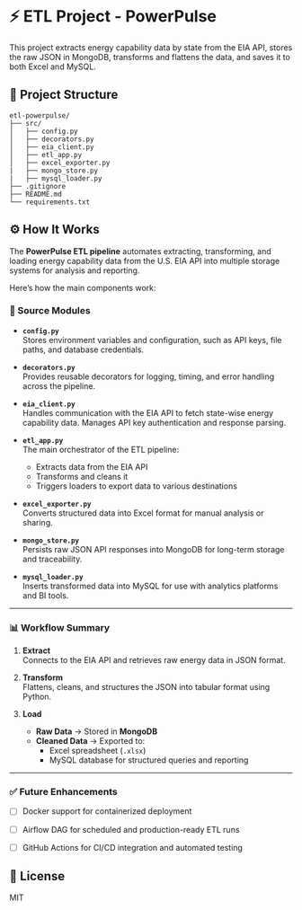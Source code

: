 # ⚡ ETL Project - PowerPulse

This project extracts energy capability data by state from the EIA API, stores the raw JSON in MongoDB, transforms and flattens the data, and saves it to both Excel and MySQL.

## 📁 Project Structure

```
etl-powerpulse/
├── src/
│   ├── config.py
│   ├── decorators.py
│   ├── eia_client.py
│   ├── etl_app.py
│   ├── excel_exporter.py
|   ├── mongo_store.py
|   ├── mysql_loader.py
├── .gitignore
├── README.md
└── requirements.txt
```

## ⚙️ How It Works

The **PowerPulse ETL pipeline** automates extracting, transforming, and loading energy capability data from the U.S. EIA API into multiple storage systems for analysis and reporting.  

Here’s how the main components work:

### 🔧 Source Modules

- **`config.py`**  
  Stores environment variables and configuration, such as API keys, file paths, and database credentials.

- **`decorators.py`**  
  Provides reusable decorators for logging, timing, and error handling across the pipeline.

- **`eia_client.py`**  
  Handles communication with the EIA API to fetch state-wise energy capability data. Manages API key authentication and response parsing.

- **`etl_app.py`**  
  The main orchestrator of the ETL pipeline:
  - Extracts data from the EIA API
  - Transforms and cleans it
  - Triggers loaders to export data to various destinations

- **`excel_exporter.py`**  
  Converts structured data into Excel format for manual analysis or sharing.

- **`mongo_store.py`**  
  Persists raw JSON API responses into MongoDB for long-term storage and traceability.

- **`mysql_loader.py`**  
  Inserts transformed data into MySQL for use with analytics platforms and BI tools.

---

### 📊 Workflow Summary

1. **Extract**  
   Connects to the EIA API and retrieves raw energy data in JSON format.

2. **Transform**  
   Flattens, cleans, and structures the JSON into tabular format using Python.

3. **Load**  
   - **Raw Data** → Stored in **MongoDB**
   - **Cleaned Data** → Exported to:
     - Excel spreadsheet (`.xlsx`)
     - MySQL database for structured queries and reporting

---

### ✅ Future Enhancements

- [ ] Docker support for containerized deployment
- [ ] Airflow DAG for scheduled and production-ready ETL runs
- [ ] GitHub Actions for CI/CD integration and automated testing



## 📃 License

MIT
